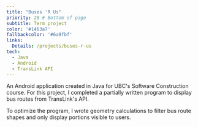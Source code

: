 ```yaml
---
title: "Buses 'R Us"
priority: 20 # Bottom of page
subtitle: Term project
color: '#1463a7'
fallbackcolor: '#6a9fbf'
links:
  Details: /projects/buses-r-us
tech:
  - Java
  - Android
  - TransLink API
---
```

An Android application created in Java for UBC's Software Construction course.
For this project, I completed a partially written program to display bus routes
from TransLink's API.

To optimize the program, I wrote geometry calculations to filter bus route
shapes and only display portions visible to users.
